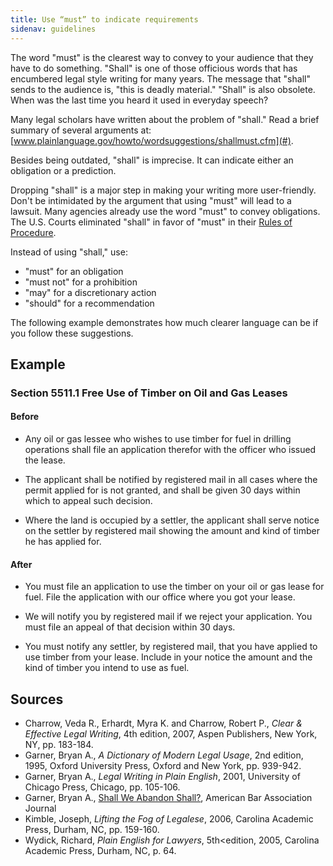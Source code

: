 ```yaml
---
title: Use “must” to indicate requirements
sidenav: guidelines
---
```


The word "must" is the clearest way to convey to your audience that they have to do something. "Shall" is one of those officious words that has encumbered legal style writing for many years. The message that "shall" sends to the audience is, "this is deadly material." "Shall" is also obsolete. When was the last time you heard it used in everyday speech?

Many legal scholars have written about the problem of "shall." Read a brief summary of several arguments at: [www.plainlanguage.gov/howto/wordsuggestions/shallmust.cfm](#).

Besides being outdated, "shall" is imprecise. It can indicate either an obligation or a prediction.

Dropping "shall" is a major step in making your writing more user-friendly. Don't be intimidated by the argument that using "must" will lead to a lawsuit. Many agencies already use the word "must" to convey obligations. The U.S. Courts eliminated "shall" in favor of "must" in their [Rules of Procedure](http://www.uscourts.gov/rules-policies/current-rules-practice-procedure).

Instead of using "shall," use:

- "must" for an obligation
- "must not" for a prohibition
- "may" for a discretionary action
- "should" for a recommendation

The following example demonstrates how much clearer language can be if you follow these suggestions.

## Example

### Section 5511.1 Free Use of Timber on Oil and Gas Leases

#### Before

- Any oil or gas lessee who wishes to use timber for fuel in drilling operations shall file an application therefor with the officer who issued the lease.

- The applicant shall be notified by registered mail in all cases where the permit applied for is not granted, and shall be given 30 days within which to appeal such decision.

- Where the land is occupied by a settler, the applicant shall serve notice on the settler by registered mail showing the amount and kind of timber he has applied for.

#### After

- You must file an application to use the timber on your oil or gas lease for fuel. File the application with our office where you got your lease.

- We will notify you by registered mail if we reject your application. You must file an appeal of that decision within 30 days.

- You must notify any settler, by registered mail, that you have applied to use timber from your lease. Include in your notice the amount and the kind of timber you intend to use as fuel.

## Sources

- Charrow, Veda R., Erhardt, Myra K. and Charrow, Robert P., _Clear & Effective Legal Writing_, 4th edition, 2007, Aspen Publishers, New York, NY, pp. 183-184.
- Garner, Bryan A., _A Dictionary of Modern Legal Usage_, 2nd edition, 1995, Oxford University Press, Oxford and New York, pp. 939-942.
- Garner, Bryan A., _Legal Writing in Plain English_, 2001, University of Chicago Press, Chicago, pp. 105-106.
- Garner, Bryan A., [Shall We Abandon Shall?](http://www.abajournal.com/magazine/article/shall_we_abandon_shall/), American Bar Association Journal
- Kimble, Joseph, _Lifting the Fog of Legalese_, 2006, Carolina Academic Press, Durham, NC, pp. 159-160.
- Wydick, Richard, _Plain English for Lawyers_, 5th<edition, 2005, Carolina Academic Press, Durham, NC, p. 64.
